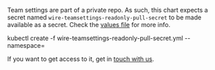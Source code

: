 Team settings are part of a private repo. As such, this chart expects a secret named `wire-teamsettings-readonly-pull-secret` to be made available as a secret. Check the [values file](values.yaml) for more info.

kubectl create -f wire-teamsettings-readonly-pull-secret.yml --namespace=<namespace>

If you want to get access to it, get in [touch with us](https://wire.com/pricing/).
